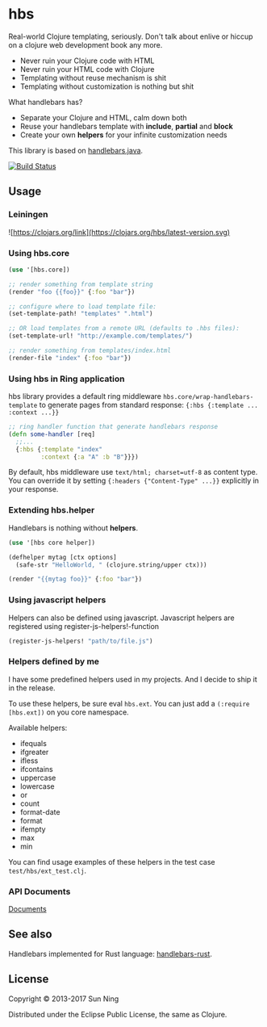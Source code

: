 # hbs

Real-world Clojure templating, seriously. Don't talk about enlive or
hiccup on a clojure web development book any more.

* Never ruin your Clojure code with HTML
* Never ruin your HTML code with Clojure
* Templating without reuse mechanism is shit
* Templating without customization is nothing but shit

What handlebars has?

* Separate your Clojure and HTML, calm down both
* Reuse your handlebars template with **include**, **partial** and **block**
* Create your own **helpers** for your infinite customization needs

This library is based on [handlebars.java](https://github.com/jknack/handlebars.java/).

[![Build Status](https://travis-ci.org/sunng87/hbs.svg?branch=master)](https://travis-ci.org/sunng87/hbs)

## Usage

### Leiningen

![https://clojars.org/link](https://clojars.org/hbs/latest-version.svg)

### Using hbs.core

```clojure
(use '[hbs.core])

;; render something from template string
(render "foo {{foo}}" {:foo "bar"})

;; configure where to load template file:
(set-template-path! "templates" ".html")

;; OR load templates from a remote URL (defaults to .hbs files):
(set-template-url! "http://example.com/templates/")

;; render something from templates/index.html
(render-file "index" {:foo "bar"})
```

### Using hbs in Ring application

hbs library provides a default ring middleware
`hbs.core/wrap-handlebars-template` to generate pages from standard
response: `{:hbs {:template ... :context ...}}`

```clojure
;; ring handler function that generate handlebars response
(defn some-handler [req]
  ;;...
  {:hbs {:template "index"
         :context {:a "A" :b "B"}}})
```

By default, hbs middleware use `text/html; charset=utf-8` as content
type. You can override it by setting `{:headers {"Content-Type" ...}}`
explicitly in your response.

### Extending hbs.helper

Handlebars is nothing without **helpers**.

```clojure
(use '[hbs core helper])

(defhelper mytag [ctx options]
  (safe-str "HelloWorld, " (clojure.string/upper ctx)))

(render "{{mytag foo}}" {:foo "bar"})

```

### Using javascript helpers
Helpers can also be defined using javascript. Javascript helpers
are registered using register-js-helpers!-function
```clojure
(register-js-helpers! "path/to/file.js")
```

### Helpers defined by me

I have some predefined helpers used in my projects. And I decide to
ship it in the release.

To use these helpers, be sure eval `hbs.ext`. You can
just add a `(:require [hbs.ext])` on you core namespace.

Available helpers:

* ifequals
* ifgreater
* ifless
* ifcontains
* uppercase
* lowercase
* or
* count
* format-date
* format
* ifempty
* max
* min

You can find usage examples of these helpers in the test case `test/hbs/ext_test.clj`.

### API Documents

[Documents](https://sunng87.github.io/hbs/)

## See also

Handlebars implemented for Rust language: [handlebars-rust](https://github.com/sunng87/handlebars-rust).

## License

Copyright © 2013-2017 Sun Ning

Distributed under the Eclipse Public License, the same as Clojure.
